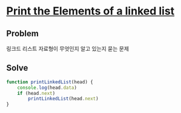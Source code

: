 # [Print the Elements of a linked list](https://www.hackerrank.com/challenges/print-the-elements-of-a-linked-list/problem)
## Problem
링크드 리스트 자료형이 무엇인지 알고 있는지 묻는 문제
## Solve
```javascript
function printLinkedList(head) {
    console.log(head.data)
    if (head.next)
        printLinkedList(head.next)
}
```
